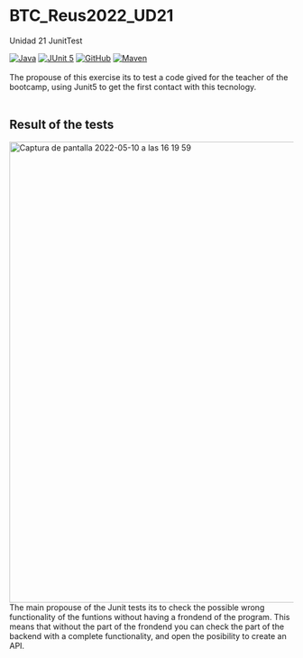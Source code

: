# BTC_Reus2022_UD21
Unidad 21 JunitTest<br>

[![Java](https://img.shields.io/badge/Java-BackEnd-inactive)]()
[![JUnit 5](https://img.shields.io/badge/JUnit%205-Testing-success)]()
[![GitHub](https://img.shields.io/badge/GitHub-Repository-lightgrey)]()
[![Maven](https://img.shields.io/badge/Maven-ProjectStructure-blueviolet)]()
<br>
<br>
The propouse of this exercise its to test a code gived for the teacher of the bootcamp, using Junit5 to get the first contact with this tecnology.
<br>
<br>
## Result of the tests
<img width="818" alt="Captura de pantalla 2022-05-10 a las 16 19 59" src="https://user-images.githubusercontent.com/71066003/167651628-7fff0be4-25ed-47e7-805e-08b428bf18f8.png">
<br>
The main propouse of the Junit tests its to check the possible wrong functionality of the funtions without having a frondend of the program.
This means that without the part of the frondend you can check the part of the backend with a complete functionality, and open the posibility to create an API.
